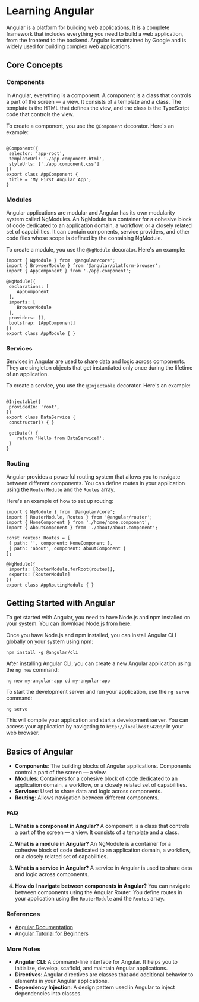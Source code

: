 # Learning Angular

Angular is a platform for building web applications. It is a complete framework that includes everything you need to build a web application, from the frontend to the backend. Angular is maintained by Google and is widely used for building complex web applications.

## Core Concepts

### Components

In Angular, everything is a component. A component is a class that controls a part of the screen — a view. It consists of a template and a class. The template is the HTML that defines the view, and the class is the TypeScript code that controls the view.

To create a component, you use the `@Component` decorator. Here's an example:

```import { Component } from '@angular/core';

@Component({
 selector: 'app-root',
 templateUrl: './app.component.html',
 styleUrls: ['./app.component.css']
})
export class AppComponent {
 title = 'My First Angular App';
}
```

### Modules

Angular applications are modular and Angular has its own modularity system called NgModules. An NgModule is a container for a cohesive block of code dedicated to an application domain, a workflow, or a closely related set of capabilities. It can contain components, service providers, and other code files whose scope is defined by the containing NgModule.

To create a module, you use the `@NgModule` decorator. Here's an example:

```
import { NgModule } from '@angular/core';
import { BrowserModule } from '@angular/platform-browser';
import { AppComponent } from './app.component';

@NgModule({
 declarations: [
    AppComponent
 ],
 imports: [
    BrowserModule
 ],
 providers: [],
 bootstrap: [AppComponent]
})
export class AppModule { }
```


### Services

Services in Angular are used to share data and logic across components. They are singleton objects that get instantiated only once during the lifetime of an application.

To create a service, you use the `@Injectable` decorator. Here's an example:

```import { Injectable } from '@angular/core';

@Injectable({
 providedIn: 'root',
})
export class DataService {
 constructor() { }

 getData() {
    return 'Hello from DataService!';
 }
}
```

### Routing

Angular provides a powerful routing system that allows you to navigate between different components. You can define routes in your application using the `RouterModule` and the `Routes` array.

Here's an example of how to set up routing:

```
import { NgModule } from '@angular/core';
import { RouterModule, Routes } from '@angular/router';
import { HomeComponent } from './home/home.component';
import { AboutComponent } from './about/about.component';

const routes: Routes = [
 { path: '', component: HomeComponent },
 { path: 'about', component: AboutComponent }
];

@NgModule({
 imports: [RouterModule.forRoot(routes)],
 exports: [RouterModule]
})
export class AppRoutingModule { }
```

## Getting Started with Angular

To get started with Angular, you need to have Node.js and npm installed on your system. You can download Node.js from [here](https://nodejs.org/en/download/).

Once you have Node.js and npm installed, you can install Angular CLI globally on your system using npm:

`npm install -g @angular/cli`


After installing Angular CLI, you can create a new Angular application using the `ng new` command:

`ng new my-angular-app cd my-angular-app`


To start the development server and run your application, use the `ng serve` command:

`ng serve`

This will compile your application and start a development server. You can access your application by navigating to `http://localhost:4200/` in your web browser.

## Basics of Angular

- **Components**: The building blocks of Angular applications. Components control a part of the screen — a view.
- **Modules**: Containers for a cohesive block of code dedicated to an application domain, a workflow, or a closely related set of capabilities.
- **Services**: Used to share data and logic across components.
- **Routing**: Allows navigation between different components.

### FAQ

1. **What is a component in Angular?**
   A component is a class that controls a part of the screen — a view. It consists of a template and a class.

2. **What is a module in Angular?**
   An NgModule is a container for a cohesive block of code dedicated to an application domain, a workflow, or a closely related set of capabilities.

3. **What is a service in Angular?**
   A service in Angular is used to share data and logic across components.

4. **How do I navigate between components in Angular?**
   You can navigate between components using the Angular Router. You define routes in your application using the `RouterModule` and the `Routes` array.

### References

- [Angular Documentation](https://angular.io/docs)
- [Angular Tutorial for Beginners](https://www.youtube.com/watch?v=Fdf5aTYRW0E)

### More Notes

- **Angular CLI**: A command-line interface for Angular. It helps you to initialize, develop, scaffold, and maintain Angular applications.
- **Directives**: Angular directives are classes that add additional behavior to elements in your Angular applications.
- **Dependency Injection**: A design pattern used in Angular to inject dependencies into classes.


<!-- { title: 'Explore the Docs', link: 'https://angular.dev' },
          { title: 'Learn with Tutorials', link: 'https://angular.dev/tutorials' },
          { title: 'CLI Docs', link: 'https://angular.dev/tools/cli' },
          { title: 'Angular Language Service', link: 'https://angular.dev/tools/language-service' },
          { title: 'Angular DevTools', link: 'https://angular.dev/tools/devtools' }, -->
